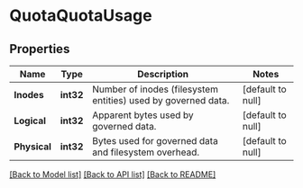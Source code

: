 # QuotaQuotaUsage

## Properties
Name | Type | Description | Notes
------------ | ------------- | ------------- | -------------
**Inodes** | **int32** | Number of inodes (filesystem entities) used by governed data. | [default to null]
**Logical** | **int32** | Apparent bytes used by governed data. | [default to null]
**Physical** | **int32** | Bytes used for governed data and filesystem overhead. | [default to null]

[[Back to Model list]](../README.md#documentation-for-models) [[Back to API list]](../README.md#documentation-for-api-endpoints) [[Back to README]](../README.md)


